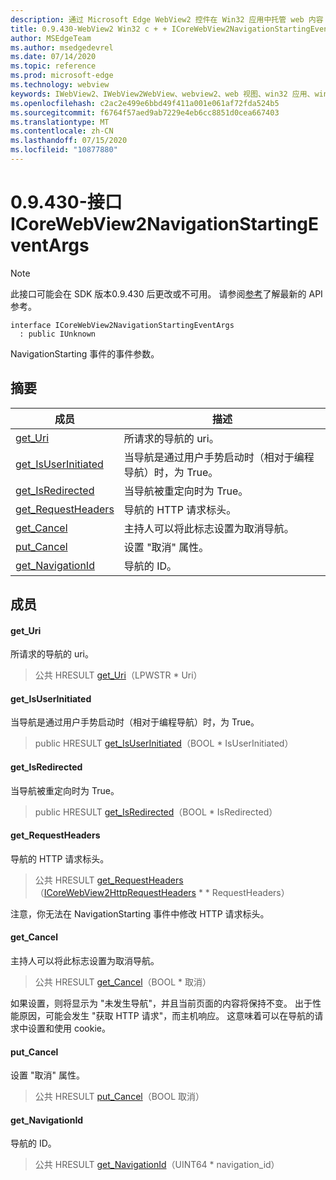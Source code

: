 ```yaml
---
description: 通过 Microsoft Edge WebView2 控件在 Win32 应用中托管 web 内容
title: 0.9.430-WebView2 Win32 c + + ICoreWebView2NavigationStartingEventArgs
author: MSEdgeTeam
ms.author: msedgedevrel
ms.date: 07/14/2020
ms.topic: reference
ms.prod: microsoft-edge
ms.technology: webview
keywords: IWebView2、IWebView2WebView、webview2、web 视图、win32 应用、win32、edge、ICoreWebView2、ICoreWebView2Host、浏览器控件、边缘 html
ms.openlocfilehash: c2ac2e499e6bbd49f411a001e061af72fda524b5
ms.sourcegitcommit: f6764f57aed9ab7229e4eb6cc8851d0cea667403
ms.translationtype: MT
ms.contentlocale: zh-CN
ms.lasthandoff: 07/15/2020
ms.locfileid: "10877880"
---
```

# 0.9.430-接口 ICoreWebView2NavigationStartingEventArgs 

> [!NOTE]
> 此接口可能会在 SDK 版本0.9.430 后更改或不可用。 请参阅[参考](../../../webview2-api-reference.md)了解最新的 API 参考。

```
interface ICoreWebView2NavigationStartingEventArgs
  : public IUnknown
```

NavigationStarting 事件的事件参数。

## 摘要

 成员                        | 描述
--------------------------------|---------------------------------------------
[get_Uri](#get_uri) | 所请求的导航的 uri。
[get_IsUserInitiated](#get_isuserinitiated) | 当导航是通过用户手势启动时（相对于编程导航）时，为 True。
[get_IsRedirected](#get_isredirected) | 当导航被重定向时为 True。
[get_RequestHeaders](#get_requestheaders) | 导航的 HTTP 请求标头。
[get_Cancel](#get_cancel) | 主持人可以将此标志设置为取消导航。
[put_Cancel](#put_cancel) | 设置 "取消" 属性。
[get_NavigationId](#get_navigationid) | 导航的 ID。

## 成员

#### get_Uri 

所请求的导航的 uri。

> 公共 HRESULT [get_Uri](#get_uri)（LPWSTR * Uri）

#### get_IsUserInitiated 

当导航是通过用户手势启动时（相对于编程导航）时，为 True。

> public HRESULT [get_IsUserInitiated](#get_isuserinitiated)（BOOL * IsUserInitiated）

#### get_IsRedirected 

当导航被重定向时为 True。

> public HRESULT [get_IsRedirected](#get_isredirected)（BOOL * IsRedirected）

#### get_RequestHeaders 

导航的 HTTP 请求标头。

> 公共 HRESULT [get_RequestHeaders](#get_requestheaders)（[ICoreWebView2HttpRequestHeaders](ICoreWebView2HttpRequestHeaders.md) * * RequestHeaders）

注意，你无法在 NavigationStarting 事件中修改 HTTP 请求标头。

#### get_Cancel 

主持人可以将此标志设置为取消导航。

> 公共 HRESULT [get_Cancel](#get_cancel)（BOOL * 取消）

如果设置，则将显示为 "未发生导航"，并且当前页面的内容将保持不变。 出于性能原因，可能会发生 "获取 HTTP 请求"，而主机响应。 这意味着可以在导航的请求中设置和使用 cookie。

#### put_Cancel 

设置 "取消" 属性。

> 公共 HRESULT [put_Cancel](#put_cancel)（BOOL 取消）

#### get_NavigationId 

导航的 ID。

> 公共 HRESULT [get_NavigationId](#get_navigationid)（UINT64 * navigation_id）

